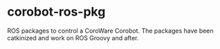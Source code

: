 corobot-ros-pkg
===============

ROS packages to control a CoroWare Corobot. The packages have been catkinized and work on ROS Groovy and after.
